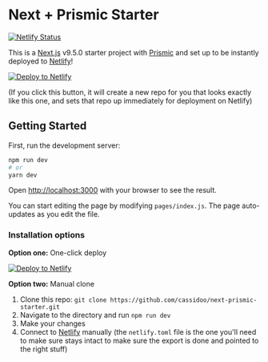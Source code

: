 # Next + Prismic Starter

[![Netlify Status](https://api.netlify.com/api/v1/badges/8194aedb-80be-4f1a-9131-afd3f555d039/deploy-status)](https://app.netlify.com/sites/next-prismic-starter/deploys)

This is a [Next.js](https://nextjs.org/) v9.5.0 starter project with [Prismic](https://prismic.io/) and set up to be instantly deployed to [Netlify](https://url.netlify.com/Bk4UicocL)!

[![Deploy to Netlify](https://www.netlify.com/img/deploy/button.svg)](https://app.netlify.com/start/deploy?repository=https://github.com/cassidoo/next-prismic-starter&utm_source=github&utm_medium=nextprismic-cs&utm_campaign=devex)

(If you click this button, it will create a new repo for you that looks exactly like this one, and sets that repo up immediately for deployment on Netlify)

## Getting Started

First, run the development server:

```bash
npm run dev
# or
yarn dev
```

Open [http://localhost:3000](http://localhost:3000) with your browser to see the result.

You can start editing the page by modifying `pages/index.js`. The page auto-updates as you edit the file.

### Installation options

**Option one:** One-click deploy

[![Deploy to Netlify](https://www.netlify.com/img/deploy/button.svg)](https://app.netlify.com/start/deploy?repository=https://github.com/cassidoo/next-prismic-starter&utm_source=github&utm_medium=nextprismic-cs&utm_campaign=devex)

**Option two:** Manual clone

1. Clone this repo: `git clone https://github.com/cassidoo/next-prismic-starter.git`
2. Navigate to the directory and run `npm run dev`
3. Make your changes
4. Connect to [Netlify](https://url.netlify.com/Bk4UicocL) manually (the `netlify.toml` file is the one you'll need to make sure stays intact to make sure the export is done and pointed to the right stuff)
